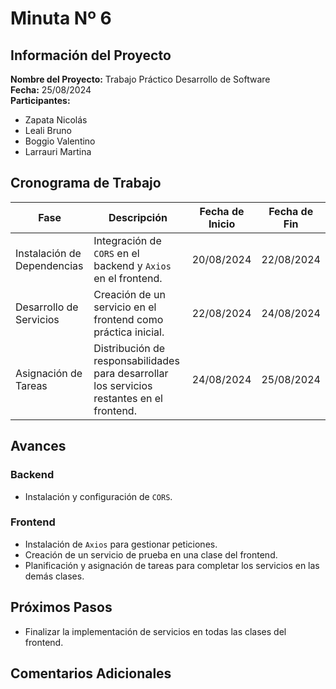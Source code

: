 # Minuta Nº 6


##  Información del Proyecto

**Nombre del Proyecto:** Trabajo Práctico Desarrollo de Software  
**Fecha:** 25/08/2024    
**Participantes:**  
- Zapata Nicolás
- Leali Bruno
- Boggio Valentino
- Larrauri Martina

## Cronograma de Trabajo

| Fase                  | Descripción                                                                                                                  | Fecha de Inicio | Fecha de Fin   |
|-----------------------|------------------------------------------------------------------------------------------------------------------------------|-----------------|----------------|
| Instalación de Dependencias | Integración de `CORS` en el backend y `Axios` en el frontend.                        | 20/08/2024      | 22/08/2024      |
| Desarrollo de Servicios     | Creación de un servicio en el frontend como práctica inicial.                                                          | 22/08/2024      | 24/08/2024      |
| Asignación de Tareas        | Distribución de responsabilidades para desarrollar los servicios restantes en el frontend.                             | 24/08/2024      | 25/08/2024      |

## Avances
### Backend
- Instalación y configuración de `CORS`.

### Frontend
- Instalación de `Axios` para gestionar peticiones.
- Creación de un servicio de prueba en una clase del frontend.
- Planificación y asignación de tareas para completar los servicios en las demás clases.

## Próximos Pasos
- Finalizar la implementación de servicios en todas las clases del frontend.

##  Comentarios Adicionales